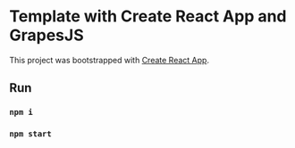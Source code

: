 # Template with Create React App and GrapesJS

This project was bootstrapped with [Create React App](https://github.com/facebook/create-react-app).


## Run 

### `npm i`
### `npm start`
